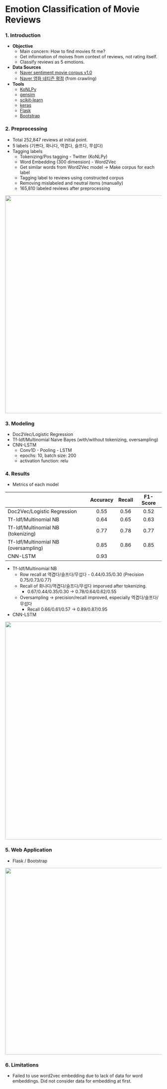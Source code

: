 # Emotion Classification of Movie Reviews 

### 1. Introduction

- **Objective**
  - Main concern: How to find movies fit me?
  - Get information of moives from context of reviews, not rating itself.
  - Classify reviews as 5 emotions.
- **Data Sources**
  - [Naver sentiment movie corpus v1.0](https://github.com/e9t/nsmc)
  - [Naver 영화 네티즌 평점](https://movie.naver.com/movie/point/af/list.nhn) (from crawling)
- **Tools**
  - [KoNLPy](http://konlpy-ko.readthedocs.io/ko/v0.4.3/)
  - [gensim](https://radimrehurek.com/gensim/)
  - [scikit-learn](http://scikit-learn.org/stable/)
  - [keras](https://keras.io/)
  - [Flask](http://flask.pocoo.org/)
  - [Bootstrap](https://getbootstrap.com/)

### 2. Preprocessing

- Total 252,847 reviews at initial point.
- 5 labels (기쁘다, 화나다, 역겹다, 슬프다, 무섭다)
- Tagging labels
  - Tokenizing/Pos tagging -  Twitter (KoNLPy)
  - Word Embedding (300 dimension)  - Word2Vec
  - Get similar words from Word2Vec model → Make corpus for each label
  - Tagging label to reviews using constructed corpus
  - Removing mislabeled and neutral items (manually)
  - 165,810 labeled reviews after preprocessing

<p align="center">
  <img src="https://i.imgur.com/sRYPYXz.jpg" width="700">
</p>

### 3. Modeling

- Doc2Vec/Logistic Regression
- Tf-Idf/Multinomial Naive Bayes (with/without tokenizing, oversampling)
- CNN-LSTM
  - Conv1D - Pooling - LSTM
  - epochs: 10, batch size: 200
  - activation function: relu

### 4. Results

- Metrics of each model

|                                      | Accuracy | Recall | F1-Score |
| ------------------------------------ | :------: | :----: | :------: |
| Doc2Vec/Logistic Regression          |   0.55   |  0.56  |   0.52   |
| Tf-Idf/Multinomial NB                |   0.64   |  0.65  |   0.63   |
| Tf-Idf/Multinomial NB (tokenizing)   |   0.77   |  0.78  |   0.77   |
| Tf-Idf/Multinomial NB (oversampling) |   0.85   |  0.86  |   0.85   |
| CNN-LSTM                             |   0.93   |        |          |

- Tf-Idf/Multinomial NB
  - Row recall at 역겹다/슬프다/무섭다 - 0.44/0.35/0.30 (Precision 0.75/0.73/0.77)
  - Recall of 화나다/역겹다/슬프다/무섭다 imporved after tokenizing. 
    - 0.67/0.44/0.35/0.30 → 0.78/0.64/0.62/0.55
  - Oversampling → precision/recall improved, especially 역겹다/슬프다/무섭다
    - Recall 0.66/0.61/0.57 → 0.89/0.87/0.95
- CNN-LSTM

<p align="center">

<img src="https://i.imgur.com/hwdAysw.png" width="700">

</p>



### 5. Web Application

- Flask / Bootstrap

<p align="center">
  <img src="https://i.imgur.com/df8YErl.png" width="600">
</p>

### 6. Limitations

- Failed to use word2vec embedding due to lack of data for word embeddings. Did not consider data for embedding at first.

